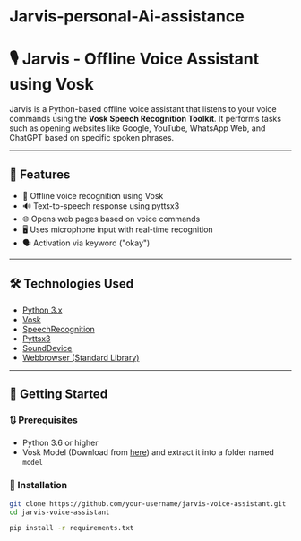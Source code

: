 # Jarvis-personal-Ai-assistance
# 🎙️ Jarvis - Offline Voice Assistant using Vosk

Jarvis is a Python-based offline voice assistant that listens to your voice commands using the **Vosk Speech Recognition Toolkit**. It performs tasks such as opening websites like Google, YouTube, WhatsApp Web, and ChatGPT based on specific spoken phrases.

---

## 🧠 Features

- 🎤 Offline voice recognition using Vosk
- 🔊 Text-to-speech response using pyttsx3
- 🌐 Opens web pages based on voice commands
- 🖥️ Uses microphone input with real-time recognition
- 🗣️ Activation via keyword ("okay")

---

## 🛠️ Technologies Used

- [Python 3.x](https://www.python.org/)
- [Vosk](https://alphacephei.com/vosk/)
- [SpeechRecognition](https://pypi.org/project/SpeechRecognition/)
- [Pyttsx3](https://pypi.org/project/pyttsx3/)
- [SoundDevice](https://pypi.org/project/sounddevice/)
- [Webbrowser (Standard Library)](https://docs.python.org/3/library/webbrowser.html)

---

## 🚀 Getting Started

### 🔃 Prerequisites

- Python 3.6 or higher
- Vosk Model (Download from [here](https://alphacephei.com/vosk/models)) and extract it into a folder named `model`

### 🔧 Installation

```bash
git clone https://github.com/your-username/jarvis-voice-assistant.git
cd jarvis-voice-assistant

pip install -r requirements.txt
